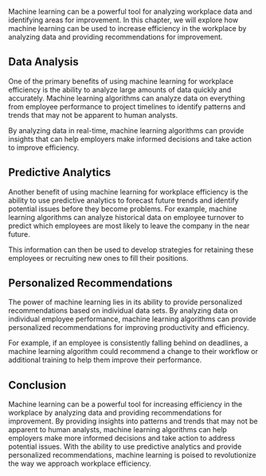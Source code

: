 
Machine learning can be a powerful tool for analyzing workplace data and identifying areas for improvement. In this chapter, we will explore how machine learning can be used to increase efficiency in the workplace by analyzing data and providing recommendations for improvement.

Data Analysis
-------------

One of the primary benefits of using machine learning for workplace efficiency is the ability to analyze large amounts of data quickly and accurately. Machine learning algorithms can analyze data on everything from employee performance to project timelines to identify patterns and trends that may not be apparent to human analysts.

By analyzing data in real-time, machine learning algorithms can provide insights that can help employers make informed decisions and take action to improve efficiency.

Predictive Analytics
--------------------

Another benefit of using machine learning for workplace efficiency is the ability to use predictive analytics to forecast future trends and identify potential issues before they become problems. For example, machine learning algorithms can analyze historical data on employee turnover to predict which employees are most likely to leave the company in the near future.

This information can then be used to develop strategies for retaining these employees or recruiting new ones to fill their positions.

Personalized Recommendations
----------------------------

The power of machine learning lies in its ability to provide personalized recommendations based on individual data sets. By analyzing data on individual employee performance, machine learning algorithms can provide personalized recommendations for improving productivity and efficiency.

For example, if an employee is consistently falling behind on deadlines, a machine learning algorithm could recommend a change to their workflow or additional training to help them improve their performance.

Conclusion
----------

Machine learning can be a powerful tool for increasing efficiency in the workplace by analyzing data and providing recommendations for improvement. By providing insights into patterns and trends that may not be apparent to human analysts, machine learning algorithms can help employers make more informed decisions and take action to address potential issues. With the ability to use predictive analytics and provide personalized recommendations, machine learning is poised to revolutionize the way we approach workplace efficiency.

